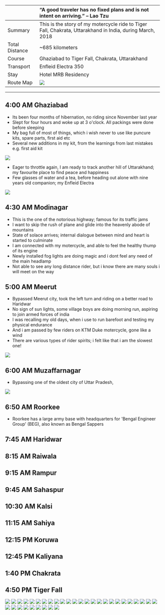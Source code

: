| | “A good traveler has no fixed plans and is not intent on arriving.” – Lao Tzu |
| :--- | :--- |
| Summary | This is the story of my motercycle ride to Tiger Fall, Chakrata, Uttarakhand in India, during March, 2018 |
| Total Distance | ~685 kilometers |
| Course | Ghaziabad to Tiger Fall, Chakrata, Uttarakhand |
| Transport | Enfleid Electra 350 |
| Stay | Hotel MRB Residency |
| Route Map |![](https://github.com/inbravo/travel/blob/master/march-2018/images/c/route-map.jpg)|

---

##  4:00 AM Ghaziabad
*	Its been four months of hibernation, no riding since November last year
*	Slept for four hours and woke up at 3 o'clock. All packings were done before sleeping
*	My bag full of most of things, which i wish never to use like puncure kits, spare parts, first aid etc
*	Several new additions in my kit, from the learnings from last mistakes e.g. first aid kit

![](https://github.com/inbravo/travel/blob/master/march-2018/images/c/prep.jpg)

*	Eager to throttle again, I am ready to track another hill of Uttarakhand; my favourite place to find peace and happiness
*	Few glasses of water and a tea, before heading out alone with nine years old companion; my Enfleid Electra

![](https://github.com/inbravo/travel/blob/master/march-2018/images/c/start.jpg)

##  4:30 AM Modinagar
*	This is the one of the notorious highway; famous for its traffic jams
*	I want to skip the rush of plane and glide into the heavenly abode of mountains
*	State of solace arrives; internal dialogue between mind and heart is started to culminate
*	I am connected with my motercycle, and able to feel the healthy thump of its engine
*	Newly installed fog lights are doing magic and i dont feel any need of the main headlamp
*	Not able to see any long distance rider, but i know there are many souls i will meet on the way

##  5:00 AM Meerut
*	Bypassed Meerut city, took the left turn and riding on a better road to Haridwar
*	No sign of sun lights, some village boys are doing morning run, aspiring to join armed forces of india
*	I was recalling my old days, when i use to run barefoot and testing my physical endurance
*	And i am passed by few riders on KTM Duke motercycle, gone like a wind
*	There are various types of rider spirits; i felt like that i am the slowest one!

![](https://github.com/inbravo/travel/blob/master/march-2018/images/c/mzfrngr.jpg)

##  6:00 AM Muzaffarnagar
*	Bypassing one of the oldest city of Uttar Pradesh, 

![](https://github.com/inbravo/travel/blob/master/march-2018/images/c/IMG_20180310_073031.jpg)

##  6:50 AM Roorkee
*	Roorkee has a large army base with headquarters for 'Bengal Engineer Group' (BEG), also known as Bengal Sappers

##  7:45 AM Haridwar
##  8:15 AM Raiwala
##  9:15 AM Rampur
##  9:45 AM Sahaspur
##  10:30 AM Kalsi
##  11:15 AM Sahiya
##  12:15 PM Koruwa
##  12:45 PM Kaliyana
##  1:40 PM Chakrata
##  4:50 PM Tiger Fall

![](https://github.com/inbravo/travel/blob/master/march-2018/images/c/IMG_20180310_113130.jpg)
![](https://github.com/inbravo/travel/blob/master/march-2018/images/c/glance.jpg)
![](https://github.com/inbravo/travel/blob/master/march-2018/images/c/IMG_20180310_115053.jpg)
![](https://github.com/inbravo/travel/blob/master/march-2018/images/c/IMG_20180310_122136.jpg)
![](https://github.com/inbravo/travel/blob/master/march-2018/images/c/IMG_20180310_122158.jpg)
![](https://github.com/inbravo/travel/blob/master/march-2018/images/c/IMG_20180310_122217.jpg)
![](https://github.com/inbravo/travel/blob/master/march-2018/images/c/IMG_20180310_123251.jpg)
![](https://github.com/inbravo/travel/blob/master/march-2018/images/c/IMG_20180310_123514.jpg)
![](https://github.com/inbravo/travel/blob/master/march-2018/images/c/IMG_20180310_123730.jpg)
![](https://github.com/inbravo/travel/blob/master/march-2018/images/c/IMG_20180310_123736.jpg)
![](https://github.com/inbravo/travel/blob/master/march-2018/images/c/IMG_20180310_123739.jpg)
![](https://github.com/inbravo/travel/blob/master/march-2018/images/c/IMG_20180310_124842.jpg)
![](https://github.com/inbravo/travel/blob/master/march-2018/images/c/IMG_20180310_124846.jpg)
![](https://github.com/inbravo/travel/blob/master/march-2018/images/c/IMG_20180310_124929.jpg)
![](https://github.com/inbravo/travel/blob/master/march-2018/images/c/IMG_20180310_132212.jpg)
![](https://github.com/inbravo/travel/blob/master/march-2018/images/c/IMG_20180310_132256.jpg)
![](https://github.com/inbravo/travel/blob/master/march-2018/images/c/IMG_20180310_153241.jpg)
![](https://github.com/inbravo/travel/blob/master/march-2018/images/c/IMG_20180310_154103.jpg)
![](https://github.com/inbravo/travel/blob/master/march-2018/images/c/IMG_20180310_163851.jpg)
![](https://github.com/inbravo/travel/blob/master/march-2018/images/c/IMG_20180310_165423.jpg)
![](https://github.com/inbravo/travel/blob/master/march-2018/images/c/IMG_20180310_185343.jpg)
![](https://github.com/inbravo/travel/blob/master/march-2018/images/c/morning.jpg)
![](https://github.com/inbravo/travel/blob/master/march-2018/images/c/IMG_20180311_112235.jpg)
![](https://github.com/inbravo/travel/blob/master/march-2018/images/c/IMG_20180311_112257.jpg)
![](https://github.com/inbravo/travel/blob/master/march-2018/images/c/IMG_20180311_114952.jpg)
![](https://github.com/inbravo/travel/blob/master/march-2018/images/c/IMG_20180311_121800.jpg)
![](https://github.com/inbravo/travel/blob/master/march-2018/images/c/IMG_20180311_122002.jpg)
![](https://github.com/inbravo/travel/blob/master/march-2018/images/c/IMG_20180311_122032.jpg)
![](https://github.com/inbravo/travel/blob/master/march-2018/images/c/IMG_20180311_124804.jpg)
![](https://github.com/inbravo/travel/blob/master/march-2018/images/c/IMG_20180311_130836.jpg)
![](https://github.com/inbravo/travel/blob/master/march-2018/images/c/IMG_20180311_135718.jpg)
![](https://github.com/inbravo/travel/blob/master/march-2018/images/c/IMG_20180311_141537.jpg)
![](https://github.com/inbravo/travel/blob/master/march-2018/images/c/IMG_20180311_172000.jpg)
![](https://github.com/inbravo/travel/blob/master/march-2018/images/c/face.jpg)